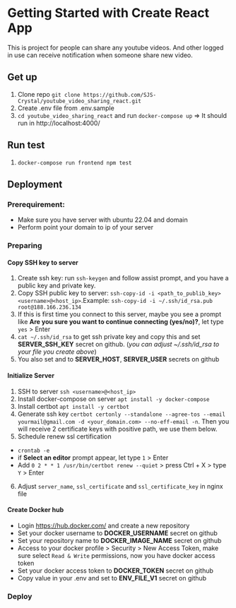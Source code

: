 # Getting Started with Create React App
This is project for people can share any youtube videos. And other logged in use can receive notification when someone share new video.

## Get up
1. Clone repo `git clone https://github.com/SJS-Crystal/youtube_video_sharing_react.git`
2. Create .env file from .env.sample
2. `cd youtube_video_sharing_react` and run `docker-compose up`
=> It should run in http://localhost:4000/

## Run test
1. `docker-compose run frontend npm test`

## Deployment

### Prerequirement:
- Make sure you have server with ubuntu 22.04 and domain
- Perform point your domain to ip of your server

### Preparing
#### Copy SSH key to server
1. Create ssh key: run `ssh-keygen` and follow assist prompt, and you have a public key and private key.
2. Copy SSH public key to server: `ssh-copy-id -i <path_to_publib_key> <username>@<host_ip>`.Example: `ssh-copy-id -i ~/.ssh/id_rsa.pub root@188.166.236.134`
3. If this is first time you connect to this server, maybe you see a prompt like **Are you sure you want to continue connecting (yes/no)?**, let type `yes` > Enter
4. `cat ~/.ssh/id_rsa` to get ssh private key and copy this and set **SERVER_SSH_KEY** secret on github. (*you can adjust ~/.ssh/id_rsa to your file you create above*)
5. You also set <host ip> and <username> to **SERVER_HOST**, **SERVER_USER** secrets on github

#### Initialize Server
1. SSH to server `ssh <username>@<host_ip>`
2. Install docker-compose on server `apt install -y docker-compose`
3. Install certbot `apt install -y certbot`
4. Generate ssh key `certbot certonly --standalone --agree-tos --email yourmail@gmail.com -d <your_domain.com> --no-eff-email -n`. Then you will receive 2 certificate keys with positive path, we use them below.
5. Schedule renew ssl certification
  - `crontab -e`
  - if **Select an editor** prompt appear, let type `1` > Enter
  - Add `0 2 * * 1 /usr/bin/certbot renew --quiet` > press Ctrl + X > type `Y` > Enter
6. Adjust `server_name`, `ssl_certificate` and `ssl_certificate_key` in nginx file

#### Create Docker hub
- Login https://hub.docker.com/ and create a new repository
- Set your docker username to **DOCKER_USERNAME** secret on github
- Set your repository name to **DOCKER_IMAGE_NAME** secret on github
- Access to your docker profile > Security > New Access Token, make sure select `Read & Write` permissions, now you have docker access token
- Set your docker access token to **DOCKER_TOKEN** secret on github
- Copy value in your .env and set to **ENV_FILE_V1** secret on github


### Deploy
